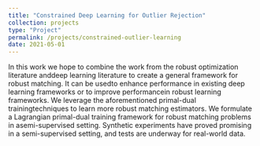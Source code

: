 ```yaml
---
title: "Constrained Deep Learning for Outlier Rejection"
collection: projects
type: "Project"
permalink: /projects/constrained-outlier-learning
date: 2021-05-01
---
```


In this work we hope to combine the work from the robust optimization literature anddeep learning literature to create a general framework for robust matching. It can be usedto enhance performance in existing deep learning frameworks or to improve performancein robust learning frameworks. We leverage the aforementioned primal-dual trainingtechniques to learn more robust matching estimators. We formulate a Lagrangian primal-dual training framework for robust matching problems in asemi-supervised setting. Synthetic experiments have proved promising in a semi-supervised setting, and tests are underway for real-world data.
